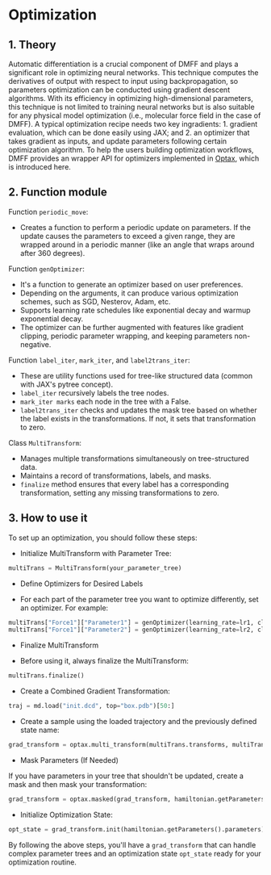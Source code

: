 # Optimization

## 1. Theory

Automatic differentiation is a crucial component of DMFF and plays a significant role in optimizing neural networks. This technique computes the derivatives of output with respect to input using backpropagation, so parameters optimization can be conducted using gradient descent algorithms. With its efficiency in optimizing high-dimensional parameters, this technique is not limited to training neural networks but is also suitable for any physical model optimization (i.e., molecular force field in the case of DMFF). A typical optimization recipe needs two key ingradients: 1. gradient evaluation, which can be done easily using JAX; and 2. an optimizer that takes gradient as inputs, and update parameters following certain optimization algorithm. To help the users building optimization workflows, DMFF provides an wrapper API for optimizers implemented in [Optax](https://github.com/google-deepmind/optax), which is introduced here.

## 2. Function module 

Function `periodic_move`:
- Creates a function to perform a periodic update on parameters. If the update causes the parameters to exceed a given range, they are wrapped around in a periodic manner (like an angle that wraps around after 360 degrees).

Function `genOptimizer`:
- It's a function to generate an optimizer based on user preferences.
- Depending on the arguments, it can produce various optimization schemes, such as SGD, Nesterov, Adam, etc.
- Supports learning rate schedules like exponential decay and warmup exponential decay.
- The optimizer can be further augmented with features like gradient clipping, periodic parameter wrapping, and keeping parameters non-negative.

Function `label_iter`, `mark_iter`, and `label2trans_iter`:
- These are utility functions used for tree-like structured data (common with JAX's pytree concept).
- `label_iter` recursively labels the tree nodes.
- `mark_iter marks` each node in the tree with a False.
- `label2trans_iter` checks and updates the mask tree based on whether the label exists in the transformations. If not, it sets that transformation to zero.

Class `MultiTransform`:
- Manages multiple transformations simultaneously on tree-structured data.
- Maintains a record of transformations, labels, and masks.
- `finalize` method ensures that every label has a corresponding transformation, setting any missing transformations to zero.

## 3. How to use it

To set up an optimization, you should follow these steps:
- Initialize MultiTransform with Parameter Tree:

```python
multiTrans = MultiTransform(your_parameter_tree)
```
- Define Optimizers for Desired Labels

- For each part of the parameter tree you want to optimize differently, set an optimizer. For example:
  
```python
multiTrans["Force1"]["Parameter1"] = genOptimizer(learning_rate=lr1, clip=clip1)
multiTrans["Force1"]["Parameter2"] = genOptimizer(learning_rate=lr2, clip=clip2)
```

- Finalize MultiTransform

- Before using it, always finalize the MultiTransform:
  
```python
multiTrans.finalize()
```

- Create a Combined Gradient Transformation:
  
```python
traj = md.load("init.dcd", top="box.pdb")[50:]
```

- Create a sample using the loaded trajectory and the previously defined state name:
  
```python
grad_transform = optax.multi_transform(multiTrans.transforms, multiTrans.labels)
```

- Mask Parameters (If Needed)

If you have parameters in your tree that shouldn't be updated, create a mask and then mask your transformation:
  
```python
grad_transform = optax.masked(grad_transform, hamiltonian.getParameters().mask)
```

- Initialize Optimization State:
  
```python
opt_state = grad_transform.init(hamiltonian.getParameters().parameters)
```

By following the above steps, you'll have a `grad_transform` that can handle complex parameter trees and an optimization state `opt_state` ready for your optimization routine.
